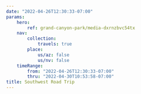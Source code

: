 ```yaml
---
date: "2022-04-26T12:30:33-07:00"
params:
    hero:
        ref: grand-canyon-park/media-dxrnzbvc54tx
    nav:
        collection:
            travels: true
        place:
            us/az: false
            us/nv: false
    timeRange:
        from: "2022-04-26T12:30:33-07:00"
        thru: "2022-04-30T10:53:58-07:00"
title: Southwest Road Trip
---
```

